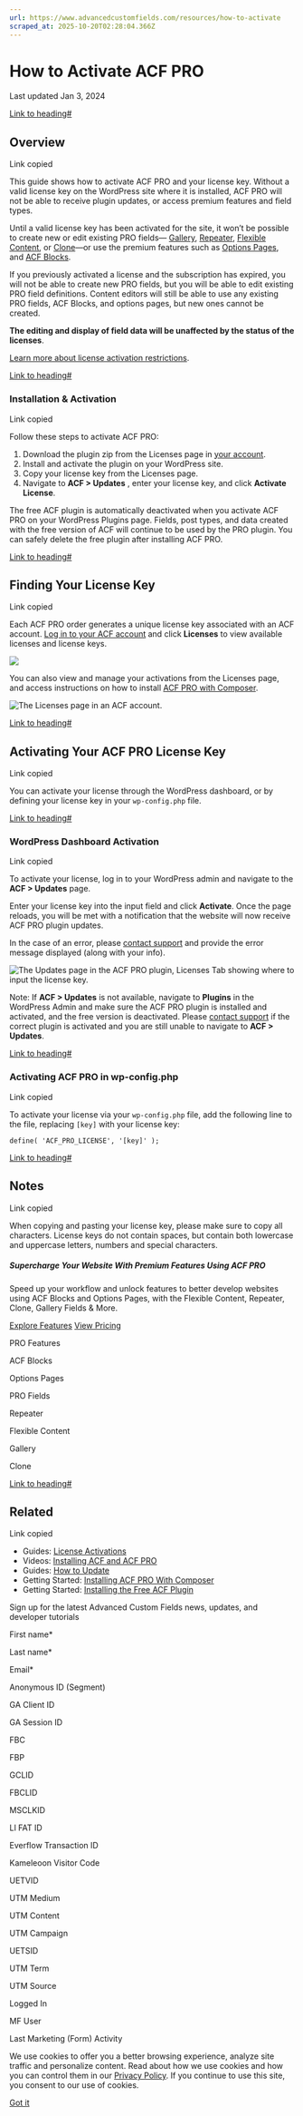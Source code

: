 ```yaml
---
url: https://www.advancedcustomfields.com/resources/how-to-activate
scraped_at: 2025-10-20T02:28:04.366Z
---
```


# How to Activate ACF PRO

Last updated Jan 3, 2024

[Link to heading#](https://www.advancedcustomfields.com/resources/how-to-activate/#overview)

## Overview

Link copied

This guide shows how to activate ACF PRO and your license key. Without a valid license key on the WordPress site where it is installed, ACF PRO will not be able to receive plugin updates, or access premium features and field types.

Until a valid license key has been activated for the site, it won’t be possible to create new or edit existing PRO fields— [Gallery](https://www.advancedcustomfields.com/resources/gallery/), [Repeater](https://www.advancedcustomfields.com/resources/repeater/), [Flexible Content](https://www.advancedcustomfields.com/resources/flexible-content/), or [Clone](https://www.advancedcustomfields.com/resources/clone/)—or use the premium features such as [Options Pages](https://www.advancedcustomfields.com/resources/options-page/), and [ACF Blocks](https://www.advancedcustomfields.com/resources/blocks/).

If you previously activated a license and the subscription has expired, you will not be able to create new PRO fields, but you will be able to edit existing PRO field definitions. Content editors will still be able to use any existing PRO fields, ACF Blocks, and options pages, but new ones cannot be created.

**The editing and display of field data will be unaffected by the status of the licenses**.

[Learn more about license activation restrictions](https://www.advancedcustomfields.com/resources/license-activations/).

[Link to heading#](https://www.advancedcustomfields.com/resources/how-to-activate/#installation--activation)

### Installation & Activation

Link copied

Follow these steps to activate ACF PRO:

1. Download the plugin zip from the Licenses page in [your account](https://www.advancedcustomfields.com/my-account/).
2. Install and activate the plugin on your WordPress site.
3. Copy your license key from the Licenses page.
4. Navigate to **ACF > Updates** , enter your license key, and click **Activate License**.

The free ACF plugin is automatically deactivated when you activate ACF PRO on your WordPress Plugins page. Fields, post types, and data created with the free version of ACF will continue to be used by the PRO plugin. You can safely delete the free plugin after installing ACF PRO.

[Link to heading#](https://www.advancedcustomfields.com/resources/how-to-activate/#finding-your-license-key)

## Finding Your License Key

Link copied

Each ACF PRO order generates a unique license key associated with an ACF account. [Log in to your ACF account](https://www.advancedcustomfields.com/my-account/) and click **Licenses** to view available licenses and license keys.

_![](https://www.advancedcustomfields.com/wp-content/themes/acf/assets/images/ui-icons/hash.svg)_

You can also view and manage your activations from the Licenses page, and access instructions on how to install [ACF PRO with Composer](https://www.advancedcustomfields.com/resources/installing-acf-pro-with-composer/).

![The Licenses page in an ACF account.](https://www.advancedcustomfields.com/wp-content/uploads/2023/11/How-to-Activate-ACF-PRO-Licenses-Tab-Blurred.png)

[Link to heading#](https://www.advancedcustomfields.com/resources/how-to-activate/#activating-your-acf-pro-license-key)

## Activating Your ACF PRO License Key

Link copied

You can activate your license through the WordPress dashboard, or by defining your license key in your `wp-config.php` file.

[Link to heading#](https://www.advancedcustomfields.com/resources/how-to-activate/#wordpress-dashboard-activation)

### WordPress Dashboard Activation

Link copied

To activate your license, log in to your WordPress admin and navigate to the **ACF > Updates** page.

Enter your license key into the input field and click **Activate**. Once the page reloads, you will be met with a notification that the website will now receive ACF PRO plugin updates.

In the case of an error, please [contact support](https://support.advancedcustomfields.com/new-ticket/) and provide the error message displayed (along with your info).

![The Updates page in the ACF PRO plugin,  Licenses Tab showing where to input the license key.](https://www.advancedcustomfields.com/wp-content/uploads/2023/11/How-to-Activate-ACF-PRO-License-Key-Activated.png)

Note: If **ACF > Updates** is not available, navigate to **Plugins** in the WordPress Admin and make sure the ACF PRO plugin is installed and activated, and the free version is deactivated. Please [contact support](https://support.advancedcustomfields.com/new-ticket/) if the correct plugin is activated and you are still unable to navigate to **ACF > Updates**.

[Link to heading#](https://www.advancedcustomfields.com/resources/how-to-activate/#activating-acf-pro-in-wp-configphp)

### Activating ACF PRO in wp-config.php

Link copied

To activate your license via your `wp-config.php` file, add the following line to the file, replacing `[key]` with your license key:

```
define( 'ACF_PRO_LICENSE', '[key]' );

```

[Link to heading#](https://www.advancedcustomfields.com/resources/how-to-activate/#notes)

## Notes

Link copied

When copying and pasting your license key, please make sure to copy all characters. License keys do not contain spaces, but contain both lowercase and uppercase letters, numbers and special characters.

##### Supercharge Your Website With Premium Features Using ACF PRO

Speed up your workflow and unlock features to better develop websites using ACF Blocks and Options Pages, with the Flexible Content, Repeater,
Clone, Gallery Fields & More.


[Explore Features](https://www.advancedcustomfields.com/pro/) [View Pricing](https://www.advancedcustomfields.com/pro/#pricing-table/)

PRO Features

ACF Blocks

Options Pages

PRO Fields

Repeater

Flexible Content

Gallery

Clone

[Link to heading#](https://www.advancedcustomfields.com/resources/how-to-activate/#related)

## Related

Link copied

- Guides: [License Activations](https://www.advancedcustomfields.com/resources/license-activations/)
- Videos: [Installing ACF and ACF PRO](https://www.advancedcustomfields.com/resources/installing-acf-and-acf-pro/)
- Guides: [How to Update](https://www.advancedcustomfields.com/resources/how-to-update/)
- Getting Started: [Installing ACF PRO With Composer](https://www.advancedcustomfields.com/resources/installing-acf-pro-with-composer/)
- Getting Started: [Installing the Free ACF Plugin](https://www.advancedcustomfields.com/resources/installation/)

Sign up for the latest Advanced Custom Fields news, updates, and developer tutorials

First name\*

Last name\*

Email\*

Anonymous ID (Segment)

GA Client ID

GA Session ID

FBC

FBP

GCLID

FBCLID

MSCLKID

LI FAT ID

Everflow Transaction ID

Kameleoon Visitor Code

UETVID

UTM Medium

UTM Content

UTM Campaign

UETSID

UTM Term

UTM Source

Logged In

MF User

Last Marketing (Form) Activity

We use cookies to offer you a better browsing experience, analyze site traffic and personalize content. Read about how we use cookies and how you can control them in our [Privacy Policy](https://wpengine.com/legal/privacy/). If you continue to use this site, you consent to our use of cookies.

[Got it](https://www.advancedcustomfields.com/resources/how-to-activate/#)